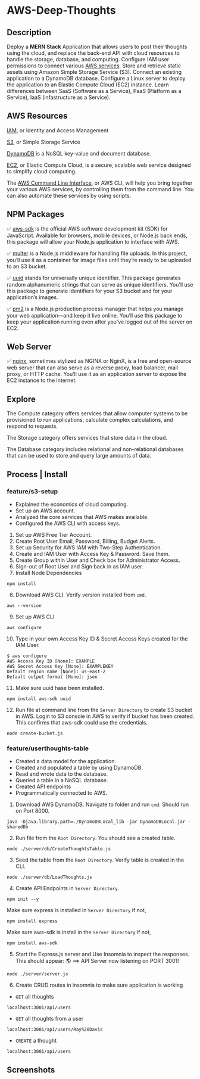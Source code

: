 # AWS-Deep-Thoughts

## Description
Deploy a **MERN Stack** Application that allows users to post their thoughts using the cloud, and replace the back-end API with cloud resources to handle the storage, database, and computing. Configure IAM user permissions to connect various [AWS services](https://aws.amazon.com/). Store and retrieve static assets using Amazon Simple Storage Service (S3). Connect an existing application to a DynamoDB database. Configure a Linux server to deploy the application to an Elastic Compute Cloud (EC2) instance. Learn differences between SaaS (Software as a Service), PaaS (Platform as a Service), IaaS (infastructure as a Service).

## AWS Resources
[IAM](https://aws.amazon.com/iam/), or Identity and Access Management

[S3](https://aws.amazon.com/s3/), or Simple Storage Service

[DynamoDB](https://aws.amazon.com/dynamodb/) is a NoSQL key-value and document database.

[EC2](https://aws.amazon.com/ec2/), or Elastic Compute Cloud, is a secure, scalable web service designed to simplify cloud computing.

The [AWS Command Line Interface](https://aws.amazon.com/cli/), or AWS CLI, will help you bring together your various AWS services, by controlling them from the command line. You can also automate these services by using scripts.

## NPM Packages
✅ [aws-sdk](https://www.npmjs.com/package/aws-sdk) is the official AWS software development kit (SDK) for JavaScript. Available for browsers, mobile devices, or Node.js back ends, this package will allow your Node.js application to interface with AWS.

✅ [multer](https://www.npmjs.com/package/multer) is a Node.js middleware for handling file uploads. In this project, you’ll use it as a container for image files until they’re ready to be uploaded to an S3 bucket.

✅ [uuid](https://www.npmjs.com/package/uuid) stands for universally unique identifier. This package generates random alphanumeric strings that can serve as unique identifiers. You’ll use this package to generate identifiers for your S3 bucket and for your application’s images.

✅ [pm2](https://www.npmjs.com/package/pm2) is a Node.js production process manager that helps you manage your web application—and keep it live online. You’ll use this package to keep your application running even after you’ve logged out of the server on EC2.

## Web Server
✅ [nginx](https://www.nginx.com/), sometimes stylized as NGINX or NginX, is a free and open-source web server that can also serve as a reverse proxy, load balancer, mail proxy, or HTTP cache. You’ll use it as an application server to expose the EC2 instance to the internet.

## Explore
The Compute category offers services that allow computer systems to be provisioned to run applications, calculate complex calculations, and respond to requests.

The Storage category offers services that store data in the cloud.

The Database category includes relational and non-relational databases that can be used to store and query large amounts of data.

## Process | Install
### feature/s3-setup
* Explained the economics of cloud computing.
* Set up an AWS account.
* Analyzed the core services that AWS makes available.
* Configured the AWS CLI with access keys.

1. Set up AWS Free Tier Account.
2. Create Root User Email, Password, Billing, Budget Alerts.
3. Set up Security for AWS IAM with Two-Step Authentication.
4. Create and IAM User with Access Key & Password. Save them.
5. Create Group within User and Check box for Administrator Access.
6. Sign-out of Root User and Sign back in as IAM user.
7. Install Node Dependencies
```
npm install
```
8. Download AWS CLI. Verify version installed from `cmd`.
```
aws --version
```
9. Set up AWS CLI
```
aws configure
```
10. Type in your own Access Key ID & Secret Access Keys created for the IAM User.
```
$ aws configure
AWS Access Key ID [None]: EXAMPLE
AWS Secret Access Key [None]: EXAMPLEKEY
Default region name [None]: us-east-2
Default output format [None]: json
```
11. Make sure uuid hase been installed.
```
npm install aws-sdk uuid
```
12. Run file at command line from the `Server Directory` to create S3 bucket in AWS. Login to S3 console in AWS to verify if bucket has been created. This confirms that aws-sdk could use the credentials.
```
node create-bucket.js
```
### feature/userthoughts-table
* Created a data model for the application.
* Created and populated a table by using DynamoDB.
* Read and wrote data to the database.
* Queried a table in a NoSQL database.
* Created API endpoints
* Programmatically connected to AWS.

1. Download AWS DynamoDB. Navigate to folder and run `cmd`. Should run on Port 8000. 
```
java -Djava.library.path=./DynamoDBLocal_lib -jar DynamoDBLocal.jar -sharedDb
```
2. Run file from the `Root Directory`. You should see a created table.
```
node ./server/db/CreateThoughtsTable.js
```
3. Seed the table from the `Root Directory`. Verify table is created in the CLI.
```
node ./server/db/LoadThoughts.js
```
4. Create API Endpoints in `Server Directory`.
```
npm init --y
```
Make sure express is installed in `Server Directory` if not, 
```
npm install express
```
Make sure aws-sdk is install in the `Server Directory` if not, 
```
npm install aws-sdk
```
5. Start the Express.js server and Use Insomnia to inspect the responses. This should appear: 🌎  ==> API Server now listening on PORT 3001!
```
node ./server/server.js
```
6. Create CRUD routes in insomnia to make sure application is working
* `GET` all thoughts
```
localhost:3001/api/users
```
* `GET` all thoughts from a user
```
localhost:3001/api/users/Ray%20Davis
```
* `CREATE` a thought
```
localhost:3001/api/users
```  

## Screenshots